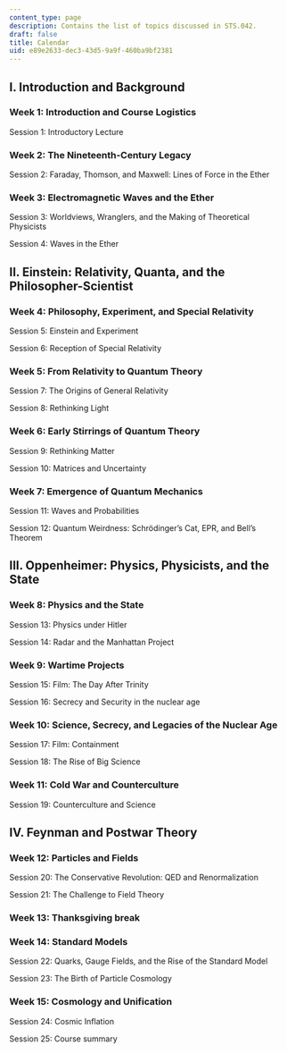 ```yaml
---
content_type: page
description: Contains the list of topics discussed in STS.042.
draft: false
title: Calendar
uid: e89e2633-dec3-43d5-9a9f-460ba9bf2381
---
```

## I. Introduction and Background 

### Week 1: Introduction and Course Logistics 

Session 1: Introductory Lecture 

### Week 2: The Nineteenth-Century Legacy 

Session 2: Faraday, Thomson, and Maxwell: Lines of Force in the Ether 

### Week 3: Electromagnetic Waves and the Ether 

Session 3: Worldviews, Wranglers, and the Making of Theoretical Physicists 

Session 4: Waves in the Ether 

## II. Einstein: Relativity, Quanta, and the Philosopher-Scientist 

### Week 4: Philosophy, Experiment, and Special Relativity 

Session 5: Einstein and Experiment 

Session 6: Reception of Special Relativity 

### Week 5: From Relativity to Quantum Theory 

Session 7: The Origins of General Relativity 

Session 8: Rethinking Light 

### Week 6: Early Stirrings of Quantum Theory 

Session 9: Rethinking Matter 

Session 10: Matrices and Uncertainty 

### Week 7: Emergence of Quantum Mechanics 

Session 11: Waves and Probabilities 

Session 12: Quantum Weirdness: Schrödinger’s Cat, EPR, and Bell’s Theorem 

## III. Oppenheimer: Physics, Physicists, and the State 

### Week 8: Physics and the State 

Session 13: Physics under Hitler 

Session 14: Radar and the Manhattan Project 

### Week 9: Wartime Projects 

Session 15: Film: The Day After Trinity 

Session 16: Secrecy and Security in the nuclear age 

### Week 10: Science, Secrecy, and Legacies of the Nuclear Age 

Session 17: Film: Containment 

Session 18: The Rise of Big Science 

### Week 11: Cold War and Counterculture 

Session 19: Counterculture and Science 

## IV. Feynman and Postwar Theory 

### Week 12: Particles and Fields 

Session 20: The Conservative Revolution: QED and Renormalization 

Session 21: The Challenge to Field Theory 

### Week 13: Thanksgiving break

### Week 14: Standard Models 

Session 22: Quarks, Gauge Fields, and the Rise of the Standard Model 

Session 23: The Birth of Particle Cosmology 

### Week 15: Cosmology and Unification 

Session 24: Cosmic Inflation 

Session 25: Course summary